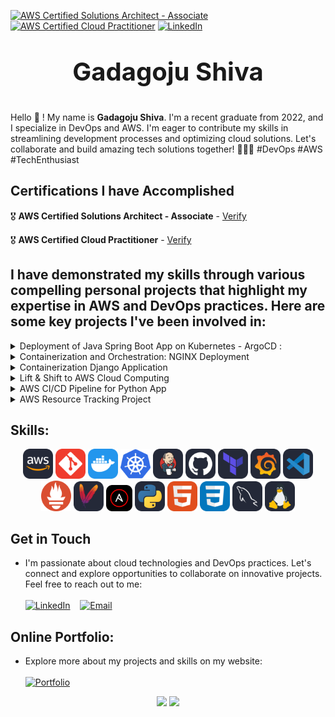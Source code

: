 <!--CERTS SHIELDS -->
[![AWS Certified Solutions Architect - Associate](https://img.shields.io/badge/AWS%20Certified%20Solutions%20Architect%20-%20Associate-FF9900?style=for-the-badge&logo=amazon-aws&logoColor=white)](https://aws.amazon.com/certification/certified-solutions-architect-associate/) [![AWS Certified Cloud Practitioner](https://img.shields.io/badge/AWS%20Certified%20Cloud%20Practitioner-232F3E?style=for-the-badge&logo=amazon-aws&logoColor=white)](https://aws.amazon.com/certification/cloud-practitioner/) [![LinkedIn][linkedin-shield]][linkedin-url]

## <p align="center" style="font-size:40px">Gadagoju Shiva</p>

Hello :wave: ! My name is <strong>Gadagoju Shiva</strong>. I'm a recent graduate from 2022, and I specialize in DevOps and AWS. I'm eager to contribute my skills in streamlining development processes and optimizing cloud solutions. Let's collaborate and build amazing tech solutions together! 🚀👨‍💻 #DevOps #AWS #TechEnthusiast

<!-- ## Credentials Showcase
![Teaser](./teaser.gif) -->

## Certifications I have Accomplished

:medal_military: **AWS Certified Solutions Architect - Associate** -  [Verify](https://www.credly.com/badges/015ecab6-7110-4eb8-a07a-ef88d61bdfbc/public_url)

:medal_military: **AWS Certified Cloud Practitioner** -  [Verify](https://www.credly.com/badges/247ced3f-9c92-433c-92aa-c8895eb59d5f/public_url)

## I have demonstrated my skills through various compelling personal projects that highlight my expertise in AWS and DevOps practices. Here are some key projects I've been involved in:

<!-- projects -->
<!-- [![github][github-shield]][github-url] -->



<details>
  <summary>Deployment of Java Spring Boot App on Kubernetes - ArgoCD :</summary>
  <ol>
    <ul>
    <li>Established a streamlined pipeline using Jenkins for continuous integration and deployment from GitHub.</li>
    <li>Successfully employed Docker for efficient application packaging and deployment.</li>
    <li>Orchestrated Kubernetes clusters with Minikube for scalability.</li>
    <li>Implemented ArgoCD for automated and reliable application deployments</li>
    <li><a href="https://github.com/GadagojuShiva/employee-management-java-spring-boot">GitHub Repository</a></li>
    <ul>
  </ol>
  </details>

<details>
  <summary>Containerization and Orchestration: NGINX Deployment</summary>
  <ol>
    <ul>
    <li>Implemented NGINX web server deployment on Kubernetes with 2 replicas.</li>
    <li>Employed labels and selectors for efficient deployment management.</li>
    <li><a href="https://github.com/GadagojuShiva/kubernetes-examples">GitHub Repository</a></li>
    <ul>
  </ol>
  </details>
  
<details>
  <summary>Containerization Django Application</summary>
  <ol>
    <ul>
    <li>Containerized a Python Django web app with Docker, ensuring streamlined deploymentand scalability while maintaining consistency across development, testing, and productionenvironments.      </li>
    <li><a href="https://github.com/GadagojuShiva/todo-application">GitHub Repository</a></li>
    <ul>
  </ol>
  </details>

<details>
  <summary>Lift & Shift to AWS Cloud Computing</summary>
  <ol>
      <ul>
        <li>Successfully completed a project to migrate an on-premises application to the AWS cloud.</a></li>
        <li>Modernized, scaled, and optimized costs during the migration.</a></li>
        <li>Utilized AWS services such as EC2, ELB, S3, Route 53, IAM, and CloudFormation.</a></li>
        <li><a href="https://github.com/GadagojuShiva/aws-projects/tree/main/AWS-LIFT-AND-SHIFT-PROJECT">GitHub Repository</a></li>
      </ul>
  </ol>
</details>

<details>
  <summary>AWS CI/CD Pipeline for Python App</summary>
  <ol>
      <ul>
        <li>Orchestrated an end-to-end CI/CD pipeline using AWS tools (CodeCommit, CodePipeline, CodeBuild, CodeDeploy) for a Python application.</li>
        <li>Resulted in streamlined development, testing, and deployment on EC2 instances, enhancing development efficiency and code reliability.</li>
        <li><a href="https://github.com/GadagojuShiva/aws-projects/tree/main/AWS-End-To-End-CICD-Projects">GitHub Repository</a></li>
      </ul>
  </ol>
</details> 

<details>
  <summary>AWS Resource Tracking Project</summary>
  <ol>
      <ul>
        <li>This project is a simple Bash script to track resources in an AWS account. It lists information about EC2 instances, S3 buckets, Lambda functions, and IAM users.</li>
        <li><a href="https://github.com/GadagojuShiva/AWS_Resource_Tracking_Project">GitHub Repository</a></li>
      </ul>
  </ol>
</details>

<!-- - <details>
  <summary><strong>Secure VPC Setup with EC2 Instances</strong></summary>
  <ol>
      <ul>
        <li>Designed and configured a VPC with custom IP ranges.</li>
        <li>Set up public and private subnets, route tables, and associations.</li>
        <li>Implemented network security using network access control lists (ACLs) and security groups.</li>
        <li>Provisioned EC2 instances and assigned IAM roles.</li>
        <li><a href="https://github.com/GadagojuShiva/aws-projects/tree/main/AWS_VPC_with_servers_in_private_subnets_NAT">GitHub Repository</a></li>
      </ul>
  </ol>
</details> -->

<!-- - <details>
  <summary><strong>AWS Cloud Resume Challenge</strong></summary>
  <ol>
    <ul>
    <li>Developed a professional resume website using AWS, featuring a dynamic visitor counter, HTTPS security, and automated CI/CD pipelines with GitHub Actions.</li>
    <li><a href="https://github.com/GadagojuShiva/aws_cloud_resume_challenge">GitHub Repository</a></li>
    <ul>
  </ol>
</details> -->

<!-- - <details>
  <summary><strong>AWS Cloud Cost Optimization - Identifying Stale EBS Snapshots</strong></summary>
  <ol>
      <ul>
        <li>Developed an AWS Lambda function to automate the identification and removal of redundant EBS snapshots.</li>
        <li>Led to substantial cost savings through efficient resource management.</li>
        <li><a href="https://github.com/GadagojuShiva/aws-projects/tree/main/AWS_Cloud_Cost_Optimization_using_lambda_functions">GitHub Repository</a></li>
      </ul>
  </ol>
</details> -->

<!-- - <details>
  <summary><strong>Serverless API with AWS Lambda, DynamoDB, and API Gateway
  </strong></summary>
  <ol>
      <ul>
        <li>Designed and implemented a serverless API utilizing AWS Lambda, DynamoDB, and API Gateway for seamless data management. The API supports various DynamoDB operations, allowing for CRUD functionalities and includes comprehensive testing methods.</li>
        <li><a href="https://github.com/GadagojuShiva/aws-serverless-dynamodb-api">GitHub Repository</a></li>
      </ul>
  </ol>
</details> -->

## Skills:

<p align="center">
  <img src="./icons/aws.svg" width="48" alt="AWS">
  <img src="./icons/git.svg" width="48" alt="Git">
  <img src="./icons/docker.svg" width="48" alt="Docker">
  <img src="./icons/kubernetes.svg" width="48" alt="Kubernetes">
  <img src="./icons/jenkins.svg" width="48" alt="CSS">
  <img src="./icons/github.svg" width="48" alt="GitHub">
  <img src="./icons/Terraform-Dark.svg" width="48" alt="Terraform">
  <img src="./icons/grafana.svg" width="48" alt="Grafana">
  <img src="./icons/visual-studio.svg" width="48" alt="Visual Studio">
  <img src="./icons/Prometheus.svg" width="48" alt="Prometheus">
  <img src="./icons/Maven-Dark.svg" width="48" alt="Maven">
  <img src="./icons/ansible.svg" width="42" alt="Ansible">
  <img src="./icons/python.svg" width="48" alt="Python">
  <img src="./icons/html.svg" width="48" alt="HTML">
  <img src="./icons/css.svg" width="48" alt="CSS">
  <img src="./icons/mysql.svg" width="48" alt="CSS">
  <img src="./icons/linux.svg" width="48" alt="CSS">
</p>



## Get in Touch

- I'm passionate about cloud technologies and DevOps practices. Let's connect and explore opportunities to collaborate on innovative projects. Feel free to reach out to me: 
  <br>
  <br>
  [![LinkedIn](https://img.shields.io/badge/Connect%20on%20LinkedIn-blue?style=for-the-badge&logo=linkedin&logoColor=white)](https://www.linkedin.com/in/shiva-gadagoju/) &nbsp;&nbsp; [![Email](https://img.shields.io/badge/Send%20Mail-red?style=for-the-badge&logo=gmail&logoColor=white)](mailto:gadagojushiva00@gmail.com)




## Online Portfolio:
- Explore more about my projects and skills on my website:
  <br>
  <br>
  [![Portfolio](https://img.shields.io/badge/My%20Portfolio-Visit%20Now-000000?style=for-the-badge&logo=google-chrome&logoColor=yellow&colorA=000000&colorB=FFD700)](https://dummyme.xyz/)

<!-- MARKDOWN LINKS & IMAGES -->
[linkedin-shield]: https://img.shields.io/badge/-LinkedIn-black.svg?style=for-the-badge&logo=linkedin&colorB=200
[linkedin-url]: https://www.linkedin.com/in/gadagoju-shiva/
[github-shield]: https://img.shields.io/badge/GitHub-Repository-blue?style=flat-square&logo=github
[github-url]: https://github.com/gadagojushiva/AWS_Resource_Tracking_Project


<p align="center">
  <img src="https://github-readme-stats.vercel.app/api?username=gadagojushiva&theme=default&show_icons=true&hide_border=true&count_private=true" height="180"/>
  <img src="https://github-readme-stats.vercel.app/api/top-langs/?username=gadagojushiva&theme=default&show_icons=true&hide_border=true&layout=compact" height="180"/>
</p>


<!-- # Skills Matrix

| Skill | Proficiency |
|-------|-------------|
| AWS   | ⭐️⭐️⭐️⭐️   |
| Git   | ⭐️⭐️⭐️⭐️   |
| Kubernetes | ⭐️⭐️⭐️⭐️   |
| Docker | ⭐️⭐️⭐️⭐️   |
| GitHub | ⭐️⭐️⭐️⭐️   |
| Terraform | ⭐️⭐️⭐️⭐️   |
| Grafana | ⭐️⭐️⭐️⭐️   |
| Visual Studio | ⭐️⭐️⭐️⭐️   |
| Prometheus | ⭐️⭐️⭐️⭐️   |
| Maven | ⭐️⭐️⭐️⭐️   |
| Ansible | ⭐️⭐️⭐️⭐️   | -->

<!-- 
##### Cloud Services
<img src="https://skillicons.dev/icons?i=aws&perline=3" alt="AWS" width="48" height="48"> <img src="https://skillicons.dev/icons?i=kubernetes&perline=3" alt="Kubernetes" width="48" height="48"> <img src="https://skillicons.dev/icons?i=docker&perline=3" alt="Docker" width="48" height="48">

**Description:** Proficient in utilizing cloud services, specializing in AWS, with expertise in Kubernetes for container orchestration and Docker for containerization.

##### Version Control
<img src="https://skillicons.dev/icons?i=git&perline=3" alt="Git" width="48" height="48"> <img src="./icons/github.svg" alt="GitHub" width="48" height="48">

**Description:** Extensive experience in version control systems, particularly Git, and adept at managing repositories on GitHub.

##### Infrastructure as Code
<img src="./icons/Terraform-Dark.svg" alt="Terraform" width="48" height="48">

**Description:** Skilled in designing and implementing Infrastructure as Code (IaC) using Terraform for efficient and scalable infrastructure provisioning.

##### Monitoring and Visualization
<img src="./icons/Prometheus.svg" alt="Prometheus" width="48" height="48"> <img src="./icons/grafana.svg" alt="Grafana" width="48" height="48">

**Description:** Proficient in setting up robust monitoring solutions using Prometheus and creating insightful dashboards with Grafana.

##### Build and Automation
<img src="./icons/Maven-Dark.svg" alt="Maven" width="48" height="48"> <img src="./icons/ansible.svg" alt="Ansible" width="40" height="40">

**Description:** Expertise in build automation using Maven and proficient in implementing configuration management with Ansible.

##### Integrated Development Environment (IDE)
<img src="./icons/visual-studio.svg" alt="Visual Studio" width="48" height="48">

**Description:** Comfortable and productive with Visual Studio as the primary Integrated Development Environment (IDE) for software development. -->


<!-- Add more sections or customize the content based on your skills -->





